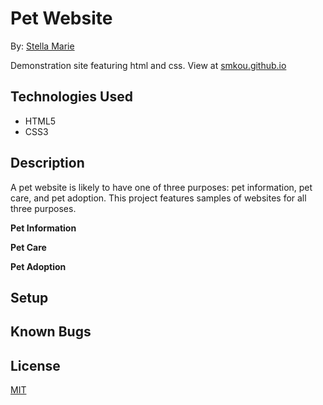 # Pet Website

By: [Stella Marie](https://github.com/SmKou)

Demonstration site featuring html and css.
View at [smkou.github.io]() <GithubPages>

## Technologies Used

- HTML5
- CSS3

## Description

A pet website is likely to have one of three purposes: pet information, pet care, and pet adoption. This project features samples of websites for all three purposes.

**Pet Information**

**Pet Care**

**Pet Adoption**

## Setup

## Known Bugs

## License

[MIT](https://choosealicense.com/licenses/mit/)